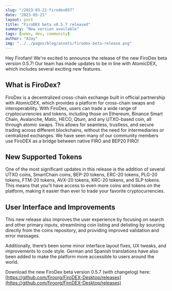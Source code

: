 ```yaml
---
slug: "/2023-03-21-firodex057"
date: "2023-03-21"
layout: post
title: "FiroDEX beta v0.5.7 released"
summary: "New version available"
tags: [news, dev, community]
author: "AJay"
img: "../../pages/blog/assets/firodex-beta-release.png"
---
```


Hey Firofam! We're excited to announce the release of the new FiroDex beta version 0.5.7! Our team has made updates to be in line with AtomicDEX, which includes several exciting new features.

## What is FiroDex?

FiroDex is a decentralized cross-chain exchange built in official partnership with AtomicDEX, which provides a platform for cross-chain swaps and interoperability. With FiroDex, users can trade a wide range of cryptocurrencies and tokens, including those on Ethereum, Binance Smart Chain, Avalanche, Matic, HECO, Qtum, and any UTXO-based coin, all through atomic swaps. This allows for seamless, trustless, and secure trading across different blockchains, without the need for intermediaries or centralized exchanges. We have seen many of our community members use FiroDEX as a bridge between native FIRO and BEP20 FIRO!

## New Supported Tokens

One of the most significant updates in this release is the addition of several UTXO coins, SmartChain coins, BEP-20 tokens, ERC-20 tokens, PLG-20 tokens, FTM-20 tokens, AVX-20 tokens, KRC-20 tokens, and SLP tokens. This means that you'll have access to even more coins and tokens on the platform, making it easier than ever to trade your favorite cryptocurrencies.

## User Interface and Improvements

This new release also improves the user experience by focusing on search and other primary inputs, streamlining coin listing and delisting by sourcing directly from the coins repository, and providing improved validation and error messages.

Additionally, there’s been some minor interface layout fixes, UX tweaks, and improvements to code style. German and Spanish translations have also been added to make the platform more accessible to users around the world.

Download the new FiroDex beta version 0.5.7 (with changelog) here: [https://github.com/firoorg/FiroDEX-Desktop/releases](https://github.com/firoorg/FiroDEX-Desktop/releases)
